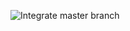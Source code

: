 ![Integrate master branch](https://github.com/atweel/primitives/workflows/Integrate%20master%20branch/badge.svg?branch=master)